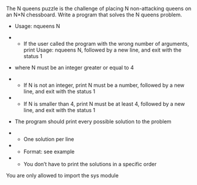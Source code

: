The N queens puzzle is the challenge of placing N non-attacking queens on an N×N chessboard. Write a program that solves the N queens problem.

- Usage: nqueens N

- - If the user called the program with the wrong number of arguments, print Usage: nqueens N, followed by a new line, and exit with the status 1

- where N must be an integer greater or equal to 4

- - If N is not an integer, print N must be a number, followed by a new line, and exit with the status 1
- - If N is smaller than 4, print N must be at least 4, followed by a new line, and exit with the status 1

- The program should print every possible solution to the problem
- - One solution per line
- - Format: see example
- - You don’t have to print the solutions in a specific order

You are only allowed to import the sys module